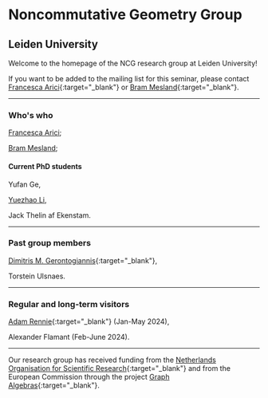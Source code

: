 <head>
    <script src="https://cdn.mathjax.org/mathjax/latest/MathJax.js?config=TeX-AMS-MML_HTMLorMML" type="text/javascript"></script>
    <script type="text/x-mathjax-config">
        MathJax.Hub.Config({
            tex2jax: {
            skipTags: ['script', 'noscript', 'style', 'textarea', 'pre'],
            inlineMath: [['$','$']]
            }
        });
    </script>
</head>

# Noncommutative Geometry Group

##  Leiden University

Welcome to the homepage of the NCG research group at Leiden University!

If you want to be added to the mailing list for this seminar, please contact [Francesca Arici](https://pub.math.leidenuniv.nl/~aricif2/){:target="_blank"} or [Bram Mesland](https://pub.math.leidenuniv.nl/~meslandb2/){:target="_blank"}.

---
### Who's who

[Francesca Arici](https://pub.math.leidenuniv.nl/~aricif2/);

[Bram Mesland](https://pub.math.leidenuniv.nl/~meslandb2/);

#### Current PhD students

Yufan Ge,

[Yuezhao Li](https://liyuezhao.github.io),

Jack Thelin af Ekenstam.

---
### Past group members

[Dimitris M. Gerontogiannis](https://sites.google.com/view/dmgerontogiannis/home){:target="_blank"}, 

Torstein Ulsnaes.

---
### Regular and long-term visitors
[Adam Rennie](https://scholars.uow.edu.au/adam-rennie){:target="_blank"} (Jan-May 2024),

Alexander Flamant (Feb-June 2024).

--- 
Our research group has received funding from the [Netherlands Organisation for Scientific Research](https://www.nwo.nl){:target="_blank"} and from the European Commission through the project [Graph Algebras](https://cordis.europa.eu/project/id/101086394){:target="_blank"}.



